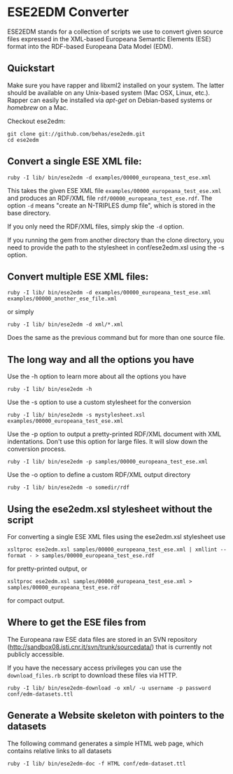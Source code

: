 # ESE2EDM Converter

ESE2EDM stands for a collection of scripts we use to convert given source files expressed in the XML-based Europeana Semantic Elements (ESE) format into the RDF-based Europeana Data Model (EDM).

## Quickstart

Make sure you have rapper and libxml2 installed on your system. The latter should be available on any Unix-based system (Mac OSX, Linux, etc.). Rapper can easily be installed via _apt-get_ on Debian-based systems or _homebrew_ on a Mac.

Checkout ese2edm:

    git clone git://github.com/behas/ese2edm.git
    cd ese2edm

Convert a single ESE XML file:
---

    ruby -I lib/ bin/ese2edm -d examples/00000_europeana_test_ese.xml
	
This takes the given ESE XML file `examples/00000_europeana_test_ese.xml` and produces an RDF/XML file `rdf/00000_europeana_test_ese.rdf`. The option `-d` means "create an N-TRIPLES dump file", which is stored in the base directory.

If you only need the RDF/XML files, simply skip the `-d` option.

If you running the gem from another directory than the clone directory, you need to provide the path to the stylesheet in conf/ese2edm.xsl using the -s option.


Convert multiple ESE XML files:
---

    ruby -I lib/ bin/ese2edm -d examples/00000_europeana_test_ese.xml examples/00000_another_ese_file.xml
	
or simply

    ruby -I lib/ bin/ese2edm -d xml/*.xml
	
Does the same as the previous command but for more than one source file.


## The long way and all the options you have

Use the -h option to learn more about all the options you have

    ruby -I lib/ bin/ese2edm -h

Use the -s option to use a custom stylesheet for the conversion

    ruby -I lib/ bin/ese2edm -s mystylesheet.xsl examples/00000_europeana_test_ese.xml

Use the -p option to output a pretty-printed RDF/XML document with XML indentations. Don't use this option for large files. It will slow down the conversion process.

    ruby -I lib/ bin/ese2edm -p samples/00000_europeana_test_ese.xml
	
Use the -o option to define a custom RDF/XML output directory

    ruby -I lib/ bin/ese2edm -o somedir/rdf


## Using the ese2edm.xsl stylesheet without the script

For converting a single ESE XML files using the ese2edm.xsl stylesheet use

    xsltproc ese2edm.xsl samples/00000_europeana_test_ese.xml | xmllint --format - > samples/00000_europeana_test_ese.rdf
  
for pretty-printed output, or

    xsltproc ese2edm.xsl samples/00000_europeana_test_ese.xml > samples/00000_europeana_test_ese.rdf
  
for compact output.


## Where to get the ESE files from

The Europeana raw ESE data files are stored in an SVN repository (http://sandbox08.isti.cnr.it/svn/trunk/sourcedata/) that is currently not publicly accessible.

If you have the necessary access privileges you can use the `download_files.rb` script to download these files via HTTP.

    ruby -I lib/ bin/ese2edm-download -o xml/ -u username -p password conf/edm-datasets.ttl
    
## Generate a Website skeleton with pointers to the datasets

The following command generates a simple HTML web page, which contains relative links to all datasets

    ruby -I lib/ bin/ese2edm-doc -f HTML conf/edm-dataset.ttl
